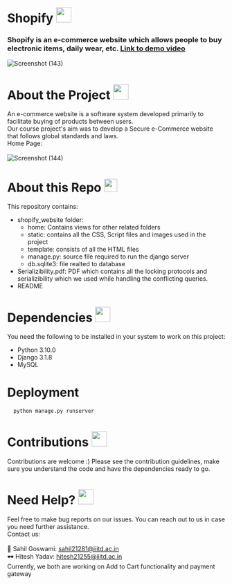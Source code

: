 # Shopify <img src="https://github.com/sahilgoswami0901/Shopify/assets/107829550/d3f41afa-5383-4d88-b735-4fd0fba57ded" width="35" height="35">
### Shopify is an e-commerce website which allows people to buy electronic items, daily wear, etc. [Link to demo video](https://drive.google.com/file/d/1z2WQNjfBbp9jBBdQWzOurFsvUXvrZ11t/view?usp=drive_link )
![Screenshot (143)](https://github.com/sahilgoswami0901/Shopify/assets/107829550/14b5d139-adf3-493b-be67-c943fc0269cf)
# About the Project <img src="https://github.com/sahilgoswami0901/Shopify/assets/107829550/8ae553b7-f940-4099-acf5-bd9098cd10cf" width="35" height="35">
An e-commerce website is a software system developed primarily to facilitate buying of products between users.<br/> 
Our course project's aim was to develop a Secure e-Commerce website that follows global standards and laws. <br/>
Home Page: <br/>
<br/>
![Screenshot (144)](https://github.com/sahilgoswami0901/Shopify/assets/107829550/496ffa3b-5be0-474f-bb16-252d33cdd430)

# About this Repo <img src="https://github.com/sahilgoswami0901/Shopify/assets/107829550/d5554e68-0323-4098-af1e-234688a7db3d" width="30" height="30">
This repository contains:
* shopify_website folder:
    * home: Contains views for other related folders
    * static: contains all the CSS, Script files and images used in the project
    * template: consists of all the HTML files
    * manage.py: source file required to run the django server
    * db.sqlite3: file realted to database
* Serializibility.pdf: PDF which contains all the locking protocols and serializibility which we used while handling the conflicting queries.
* README
# Dependencies <img style="center" src="https://github.com/sahilgoswami0901/Shopify/assets/107829550/be009327-bc2e-4217-ab01-9262094e4a21" width="35" height="35">
You need the following to be installed in your system to work on this project:
* Python 3.10.0
* Django 3.1.8
* MySQL
# Deployment
```bash
  python manage.py runserver
```
# Contributions <img src="https://github.com/sahilgoswami0901/Shopify/assets/107829550/5dfb3d9f-06d6-46d1-94cc-0f7ce72341f7" width="35" height="35">
Contributions are welcome :) Please see the contribution guidelines, make sure you understand the code and have the dependencies ready to go.
# Need Help? <img src="https://github.com/sahilgoswami0901/Shopify/assets/107829550/4af264bb-3508-43cd-bc32-14317dad0dc6" width="35" height="35">
Feel free to make bug reports on our issues. You can reach out to us in case you need further assistance.<br/>
Contact us:<br/>
<br/>
🧠 Sahil Goswami: sahil21281@iiitd.ac.in <br/>
🕶  Hitesh Yadav: hitesh21255@iiitd.ac.in <br/>
Currently, we both are working on Add to Cart functionality and payment gateway
